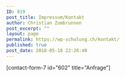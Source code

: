 ```yaml
---
ID: 819
post_title: Impressum/Kontakt
author: Christian Zumbrunnen
post_excerpt: ""
layout: page
permalink: https://wp-schulung.ch/kontakt/
published: true
post_date: 2018-05-18 22:26:40
---
```

<!-- wp:paragraph -->
<p></p>
<!-- /wp:paragraph -->

<!-- wp:shortcode -->
[contact-form-7 id="602" title="Anfrage"]
<!-- /wp:shortcode -->